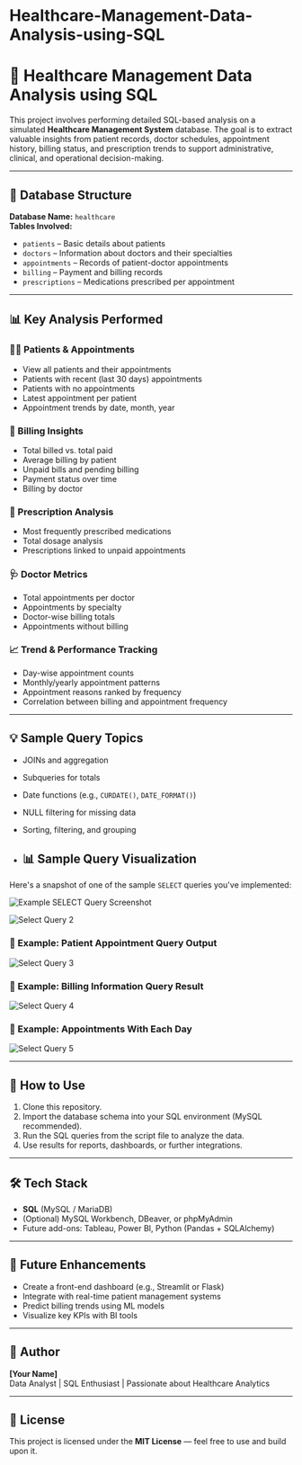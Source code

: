 # Healthcare-Management-Data-Analysis-using-SQL

# 🏥 Healthcare Management Data Analysis using SQL

This project involves performing detailed SQL-based analysis on a simulated **Healthcare Management System** database. The goal is to extract valuable insights from patient records, doctor schedules, appointment history, billing status, and prescription trends to support administrative, clinical, and operational decision-making.

---

## 📁 Database Structure

**Database Name:** `healthcare`  
**Tables Involved:**
- `patients` – Basic details about patients
- `doctors` – Information about doctors and their specialties
- `appointments` – Records of patient-doctor appointments
- `billing` – Payment and billing records
- `prescriptions` – Medications prescribed per appointment

---

## 📊 Key Analysis Performed

### 🧑‍⚕️ Patients & Appointments
- View all patients and their appointments
- Patients with recent (last 30 days) appointments
- Patients with no appointments
- Latest appointment per patient
- Appointment trends by date, month, year

### 🧾 Billing Insights
- Total billed vs. total paid
- Average billing by patient
- Unpaid bills and pending billing
- Payment status over time
- Billing by doctor

### 💊 Prescription Analysis
- Most frequently prescribed medications
- Total dosage analysis
- Prescriptions linked to unpaid appointments

### 🩺 Doctor Metrics
- Total appointments per doctor
- Appointments by specialty
- Doctor-wise billing totals
- Appointments without billing

### 📈 Trend & Performance Tracking
- Day-wise appointment counts
- Monthly/yearly appointment patterns
- Appointment reasons ranked by frequency
- Correlation between billing and appointment frequency

---

## 💡 Sample Query Topics

- JOINs and aggregation
- Subqueries for totals
- Date functions (e.g., `CURDATE()`, `DATE_FORMAT()`)
- NULL filtering for missing data
- Sorting, filtering, and grouping

- ## 📊 Sample Query Visualization

Here's a snapshot of one of the sample `SELECT` queries you've implemented:

![Example SELECT Query Screenshot](https://raw.githubusercontent.com/samiksha29-patil/Healthcare-Management-Data-Analysis-using-SQL/main/01_Select_Query.jpeg)

![Select Query 2](https://raw.githubusercontent.com/samiksha29-patil/Healthcare-Management-Data-Analysis-using-SQL/main/02_Select_Query.jpeg)

### 📄 Example: Patient Appointment Query Output

![Select Query 3](https://raw.githubusercontent.com/samiksha29-patil/Healthcare-Management-Data-Analysis-using-SQL/main/03_Select_Query.jpeg)

### 🧾 Example: Billing Information Query Result

![Select Query 4](https://raw.githubusercontent.com/samiksha29-patil/Healthcare-Management-Data-Analysis-using-SQL/main/04_Select_Query.jpeg)

### 📌 Example: Appointments With Each Day

![Select Query 5](https://raw.githubusercontent.com/samiksha29-patil/Healthcare-Management-Data-Analysis-using-SQL/main/05_Select_Query.jpeg)

---

## 🚀 How to Use

1. Clone this repository.
2. Import the database schema into your SQL environment (MySQL recommended).
3. Run the SQL queries from the script file to analyze the data.
4. Use results for reports, dashboards, or further integrations.

---

## 🛠 Tech Stack

- **SQL** (MySQL / MariaDB)
- (Optional) MySQL Workbench, DBeaver, or phpMyAdmin
- Future add-ons: Tableau, Power BI, Python (Pandas + SQLAlchemy)

---

## 📌 Future Enhancements

- Create a front-end dashboard (e.g., Streamlit or Flask)
- Integrate with real-time patient management systems
- Predict billing trends using ML models
- Visualize key KPIs with BI tools

---

## 👤 Author

**[Your Name]**  
Data Analyst | SQL Enthusiast | Passionate about Healthcare Analytics

---

## 📜 License

This project is licensed under the **MIT License** — feel free to use and build upon it.
